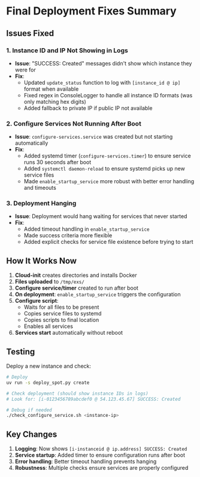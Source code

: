 # Final Deployment Fixes Summary

## Issues Fixed

### 1. **Instance ID and IP Not Showing in Logs**
- **Issue**: "SUCCESS: Created" messages didn't show which instance they were for
- **Fix**: 
  - Updated `update_status` function to log with `[instance_id @ ip]` format when available
  - Fixed regex in ConsoleLogger to handle all instance ID formats (was only matching hex digits)
  - Added fallback to private IP if public IP not available

### 2. **Configure Services Not Running After Boot**
- **Issue**: `configure-services.service` was created but not starting automatically
- **Fix**:
  - Added systemd timer (`configure-services.timer`) to ensure service runs 30 seconds after boot
  - Added `systemctl daemon-reload` to ensure systemd picks up new service files
  - Made `enable_startup_service` more robust with better error handling and timeouts

### 3. **Deployment Hanging**
- **Issue**: Deployment would hang waiting for services that never started
- **Fix**:
  - Added timeout handling in `enable_startup_service`
  - Made success criteria more flexible
  - Added explicit checks for service file existence before trying to start

## How It Works Now

1. **Cloud-init** creates directories and installs Docker
2. **Files uploaded** to `/tmp/exs/`
3. **Configure service/timer** created to run after boot
4. **On deployment**: `enable_startup_service` triggers the configuration
5. **Configure script**:
   - Waits for all files to be present
   - Copies service files to systemd
   - Copies scripts to final location
   - Enables all services
6. **Services start** automatically without reboot

## Testing

Deploy a new instance and check:
```bash
# Deploy
uv run -s deploy_spot.py create

# Check deployment (should show instance IDs in logs)
# Look for: [i-0123456789abcdef0 @ 54.123.45.67] SUCCESS: Created

# Debug if needed
./check_configure_service.sh <instance-ip>
```

## Key Changes

1. **Logging**: Now shows `[i-instanceid @ ip.address] SUCCESS: Created`
2. **Service startup**: Added timer to ensure configuration runs after boot
3. **Error handling**: Better timeout handling prevents hanging
4. **Robustness**: Multiple checks ensure services are properly configured